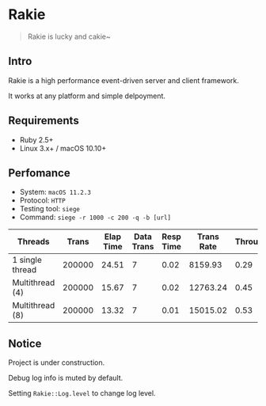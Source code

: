 # Rakie

> Rakie is lucky and cakie~

## Intro

Rakie is a high performance event-driven server and client framework.

It works at any platform and simple delpoyment.

## Requirements

* Ruby 2.5+
* Linux 3.x+ / macOS 10.10+

## Perfomance

* System: `macOS 11.2.3`
* Protocol: `HTTP`
* Testing tool: `siege`
* Command: `siege -r 1000 -c 200 -q -b [url]`

| Threads | Trans | Elap Time | Data Trans | Resp Time | Trans Rate | Throughput | Concurrent | OKAY | Failed |
| ------- | ----- | --------- | ---------- | --------- | ---------- | ---------- | ---------- | ---- | ------ |
| 1 single thread | 200000 | 24.51 | 7 | 0.02 | 8159.93 | 0.29 | 199.70 | 200000 | 0 |
| Multithread (4) | 200000 | 15.67 | 7 | 0.02 | 12763.24 | 0.45 | 198.55 | 200000 | 0 |
| Multithread (8) | 200000 | 13.32 | 7 | 0.01 | 15015.02 | 0.53 | 198.22 | 200000 | 0 |

## Notice

Project is under construction.

Debug log info is muted by default.

Setting `Rakie::Log.level` to change log level.
